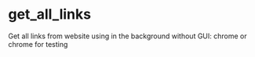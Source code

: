 # get_all_links
Get all links from website using in the background without GUI: chrome or chrome for testing
